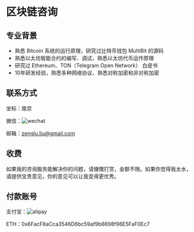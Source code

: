# 区块链咨询

## 专业背景
- 熟悉 Bitcoin 系统的运行原理，研究过比特币钱包 MultiBit 的源码
- 熟悉以太坊智能合约的编写、调试，熟悉以太坊代币运作原理
- 研究过 Ethereum、TON（Telegram Open Network） 白皮书
- 10年研发经验，熟悉多种网络协议、熟悉对称加密和非对称加密

## 联系方式
坐标：南京

微信：![wechat](https://github.com/simon-liu/blockchain-consult/blob/master/wx.png?raw=true)

邮箱：zenglu.liu@gmail.com

## 收费
如果我的咨询服务能解决你的问题，请慷慨打赏，金额不限。如果你觉得我太水，请提供宝贵意见，你的意见可以让我变得更优秀。

## 付款账号
支付宝：![alipay](https://github.com/simon-liu/blockchain-consult/blob/master/alipay.png?raw=true)

ETH：0x6FacF8aCca3546D6bc59af9b6698f96E5FaF0Ec7